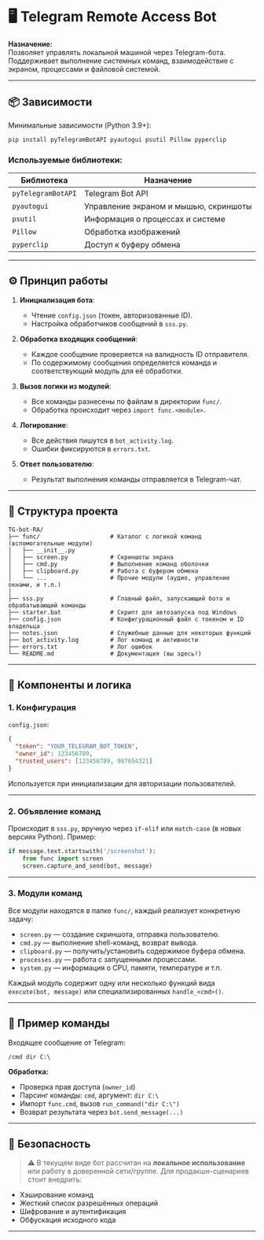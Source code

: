 # 🖥️ Telegram Remote Access Bot

**Назначение:**  
Позволяет управлять локальной машиной через Telegram-бота. Поддерживает выполнение системных команд, взаимодействие с экраном, процессами и файловой системой.

---

## 📦 Зависимости

Минимальные зависимости (Python 3.9+):

```bash
pip install pyTelegramBotAPI pyautogui psutil Pillow pyperclip
````

### Используемые библиотеки:

| Библиотека         | Назначение                            |
| ------------------ | ------------------------------------- |
| `pyTelegramBotAPI` | Telegram Bot API                      |
| `pyautogui`        | Управление экраном и мышью, скриншоты |
| `psutil`           | Информация о процессах и системе      |
| `Pillow`           | Обработка изображений                 |
| `pyperclip`        | Доступ к буферу обмена                |

---

## ⚙️ Принцип работы

1. **Инициализация бота**:

   * Чтение `config.json` (токен, авторизованные ID).
   * Настройка обработчиков сообщений в `sss.py`.

2. **Обработка входящих сообщений**:

   * Каждое сообщение проверяется на валидность ID отправителя.
   * По содержимому сообщения определяется команда и соответствующий модуль для её обработки.

3. **Вызов логики из модулей**:

   * Все команды разнесены по файлам в директории `func/`.
   * Обработка происходит через `import func.<module>`.

4. **Логирование**:

   * Все действия пишутся в `bot_activity.log`.
   * Ошибки фиксируются в `errors.txt`.

5. **Ответ пользователю**:

   * Результат выполнения команды отправляется в Telegram-чат.

---

## 📁 Структура проекта

```text
TG-bot-RA/
├── func/                    # Каталог с логикой команд (вспомогательные модули)
│   ├── __init__.py
│   ├── screen.py            # Скриншоты экрана
│   ├── cmd.py               # Выполнение команд оболочки
│   ├── clipboard.py         # Работа с буфером обмена
│   └── ...                  # Прочие модули (аудио, управление окнами, и т.п.)
│
├── sss.py                   # Главный файл, запускающий бота и обрабатывающий команды
├── starter.bat              # Скрипт для автозапуска под Windows
├── config.json              # Конфигурационный файл с токеном и ID владельца
├── notes.json               # Служебные данные для некоторых функций
├── bot_activity.log         # Лог команд и активности
├── errors.txt               # Лог ошибок
└── README.md                # Документация (вы здесь!)
```

---

## 🧩 Компоненты и логика

### 1. Конфигурация

`config.json`:

```json
{
  "token": "YOUR_TELEGRAM_BOT_TOKEN",
  "owner_id": 123456789,
  "trusted_users": [123456789, 987654321]
}
```

Используется при инициализации для авторизации пользователей.

---

### 2. Объявление команд

Происходит в `sss.py`, вручную через `if-elif` или `match-case` (в новых версиях Python). Пример:

```python
if message.text.startswith('/screenshot'):
    from func import screen
    screen.capture_and_send(bot, message)
```

---

### 3. Модули команд

Все модули находятся в папке `func/`, каждый реализует конкретную задачу:

* `screen.py` — создание скриншота, отправка пользователю.
* `cmd.py` — выполнение shell-команд, возврат вывода.
* `clipboard.py` — получить/установить содержимое буфера обмена.
* `processes.py` — работа с запущенными процессами.
* `system.py` — информация о CPU, памяти, температуре и т.п.

Каждый модуль содержит одну или несколько функций вида `execute(bot, message)` или специализированных `handle_<cmd>()`.

---

## 🧪 Пример команды

Входящее сообщение от Telegram:

```text
/cmd dir C:\
```

**Обработка:**

* Проверка прав доступа (`owner_id`)
* Парсинг команды: `cmd`, аргумент: `dir C:\`
* Импорт `func.cmd`, вызов `run_command("dir C:\")`
* Возврат результата через `bot.send_message(...)`

---

## 🔐 Безопасность

> ⚠️ В текущем виде бот рассчитан на **локальное использование** или работу в доверенной сети/группе.
> Для продакшн-сценариев стоит внедрить:

* Хэширование команд
* Жесткий список разрешённых операций
* Шифрование и аутентификация
* Обфускация исходного кода

---

